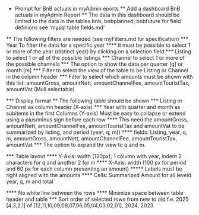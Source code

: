 * Prompt for BnB actuals in myAdmin eports
** Add a dashboard BnB actuals in myAdmin Report
** The data in this dashboard should be limited to the data in the tables bnb, bnbplanned, bnbfuture for field definions see 'mysql table fields.md'

** The following filters are needed (see myFilters.md for specification)
*** Year To filter the data for a specific year
**** it must be possible to select 1 or more of the year (distinct year) by clicking on a selection field
*** Listing to select 1 or all of the possible listings
*** Channel to select 1 or more of the possible channels
*** The option to show the data per quarter [q] or month [m]
*** Filter to select the view of the table to be Listing or Channel in the column header
*** Filter to select which amounts must be shown with this list: amountGross, amountNett, amountChannelFee, amountTouristTax, amountVat (Muli selectable)

*** Display format
** The following table should be shown
*** Listing or Channel as column header (X-axis)
*** Year with quarter and month as subitems in the first Columns (Y-axis)  Must be easy to collapse or extend using a plus/minus sign before each row
**** This need the amountGross, amountNett, amountChannelFee, amountTouristTax and amountVat to be summarized by listing, and period (year, q,  m))
**** fields: Listing, year, q, m, amountGross, amountNett, amountChannelFee, amountTouristTax, amountVat
*** The option to expand thr view to q and m.


*** Table layout 
**** Y-Axis: width (120px),  1 column with year, indent 2 characters for q and another 2 for m
**** X-Axis: width (100 px for period and 60 px for each column presenting an amount) 
***** Labels must be right aligned with the amounts
**** Cells: Summarized Amount for all leveld year, q, m and total
 
**** No white line between the rows
**** Minimize space between table header and table
*** Sort order of selected rows from new to old f.e. 2025 [4,3,2,1] of [12,11,10,09,08,07,06,05,04,03,02,01], 2024, 2023